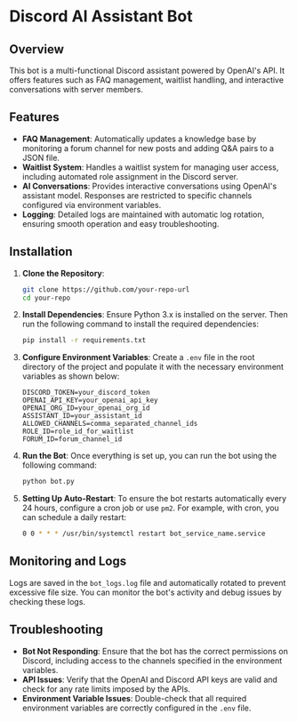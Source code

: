 # Discord AI Assistant Bot

## Overview

This bot is a multi-functional Discord assistant powered by OpenAI's API. It offers features such as FAQ management, waitlist handling, and interactive conversations with server members.

## Features

- **FAQ Management**: Automatically updates a knowledge base by monitoring a forum channel for new posts and adding Q&A pairs to a JSON file.
- **Waitlist System**: Handles a waitlist system for managing user access, including automated role assignment in the Discord server.
- **AI Conversations**: Provides interactive conversations using OpenAI's assistant model. Responses are restricted to specific channels configured via environment variables.
- **Logging**: Detailed logs are maintained with automatic log rotation, ensuring smooth operation and easy troubleshooting.

## Installation

1. **Clone the Repository**:

    ```bash
    git clone https://github.com/your-repo-url
    cd your-repo
    ```

2. **Install Dependencies**:
    Ensure Python 3.x is installed on the server. Then run the following command to install the required dependencies:

    ```bash
    pip install -r requirements.txt
    ```

3. **Configure Environment Variables**:
    Create a `.env` file in the root directory of the project and populate it with the necessary environment variables as shown below:

    ```env
    DISCORD_TOKEN=your_discord_token
    OPENAI_API_KEY=your_openai_api_key
    OPENAI_ORG_ID=your_openai_org_id
    ASSISTANT_ID=your_assistant_id
    ALLOWED_CHANNELS=comma_separated_channel_ids
    ROLE_ID=role_id_for_waitlist
    FORUM_ID=forum_channel_id
    ```

4. **Run the Bot**:
    Once everything is set up, you can run the bot using the following command:

    ```bash
    python bot.py
    ```

5. **Setting Up Auto-Restart**:
    To ensure the bot restarts automatically every 24 hours, configure a cron job or use `pm2`. For example, with cron, you can schedule a daily restart:

    ```bash
    0 0 * * * /usr/bin/systemctl restart bot_service_name.service
    ```

## Monitoring and Logs

Logs are saved in the `bot_logs.log` file and automatically rotated to prevent excessive file size. You can monitor the bot's activity and debug issues by checking these logs.

## Troubleshooting

- **Bot Not Responding**: Ensure that the bot has the correct permissions on Discord, including access to the channels specified in the environment variables.
- **API Issues**: Verify that the OpenAI and Discord API keys are valid and check for any rate limits imposed by the APIs.
- **Environment Variable Issues**: Double-check that all required environment variables are correctly configured in the `.env` file.
